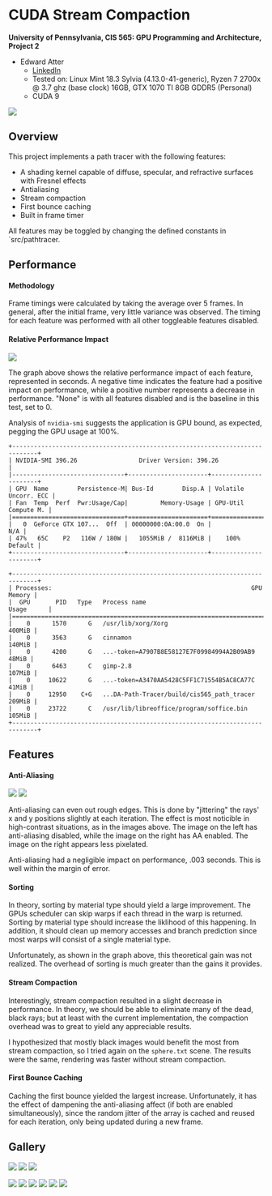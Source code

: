 CUDA Stream Compaction
======================

**University of Pennsylvania, CIS 565: GPU Programming and Architecture, Project 2**

* Edward Atter
  * [LinkedIn](https://www.linkedin.com/in/atter/)
  * Tested on: Linux Mint 18.3 Sylvia (4.13.0-41-generic), Ryzen 7 2700x @ 3.7 ghz (base clock) 16GB, GTX 1070 TI 8GB GDDR5 (Personal)
  * CUDA 9

![](img/intro.png)

## Overview

This project implements a path tracer with the following features:
 - A shading kernel capable of diffuse, specular, and refractive surfaces with Fresnel effects
 - Antialiasing
 - Stream compaction
 - First bounce caching
 - Built in frame timer

All features may be toggled by changing the defined constants in `src/pathtracer.

## Performance


#### Methodology

Frame timings were calculated by taking the average over 5 frames. In general, after the initial frame, very little variance was observed. The timing for each feature was performed with all other toggleable features disabled.

#### Relative Performance Impact

![](img/relative-performance.png)

The graph above shows the relative performance impact of each feature, represented in seconds. A negative time indicates the feature had a positive impact on performance, while a positive number represents a decrease in performance. "None" is with all features disabled and is the baseline in this test, set to 0. 

Analysis of `nvidia-smi` suggests the application is GPU bound, as expected, pegging the GPU usage at 100%.

    +-----------------------------------------------------------------------------+
    | NVIDIA-SMI 396.26                 Driver Version: 396.26                    |
    |-------------------------------+----------------------+----------------------+
    | GPU  Name        Persistence-M| Bus-Id        Disp.A | Volatile Uncorr. ECC |
    | Fan  Temp  Perf  Pwr:Usage/Cap|         Memory-Usage | GPU-Util  Compute M. |
    |===============================+======================+======================|
    |   0  GeForce GTX 107...  Off  | 00000000:0A:00.0  On |                  N/A |
    | 47%   65C    P2   116W / 180W |   1055MiB /  8116MiB |    100%      Default |
    +-------------------------------+----------------------+----------------------+
                                                                                   
    +-----------------------------------------------------------------------------+
    | Processes:                                                       GPU Memory |
    |  GPU       PID   Type   Process name                             Usage      |
    |=============================================================================|
    |    0      1570      G   /usr/lib/xorg/Xorg                           400MiB |
    |    0      3563      G   cinnamon                                     140MiB |
    |    0      4200      G   ...-token=A7907B8E58127E7F09984994A2B09AB9    48MiB |
    |    0      6463      C   gimp-2.8                                     107MiB |
    |    0     10622      G   ...-token=A3470AA5428C5FF1C71554B5AC8CA77C    41MiB |
    |    0     12950    C+G   ...DA-Path-Tracer/build/cis565_path_tracer   209MiB |
    |    0     23722      C   /usr/lib/libreoffice/program/soffice.bin     105MiB |
    +-----------------------------------------------------------------------------+


## Features

#### Anti-Aliasing

![](img/circle-no-aa.png) ![](img/circle-with-aa.png)

Anti-aliasing can even out rough edges. This is done by "jittering" the rays' x and y positions slightly at each iteration. The effect is most noticible in high-contrast situations, as in the images above. The image on the left has anti-aliasing disabled, while the image on the right has AA enabled. The image on the right appears less pixelated. 

Anti-aliasing had a negligible impact on performance, .003 seconds. This is well within the margin of error.

#### Sorting
In theory, sorting by material type should yield a large improvement. The GPUs scheduler can skip warps if each thread in the warp is returned. Sorting by material type should increase the liklihood of this happening. In addition, it should clean up memory accesses and branch prediction since most warps will consist of a single material type. 

Unfortunately, as shown in the graph above, this theoretical gain was not realized. The overhead of sorting is much greater than the gains it provides.

#### Stream Compaction
Interestingly, stream compaction resulted in a slight decrease in performance. In theory, we should be able to eliminate many of the dead, black rays; but at least with the current implementation, the compaction overhead was to great to yield any appreciable results.

I hypothesized that mostly black images would benefit the most from stream compaction, so I tried again on the `sphere.txt` scene. The results were the same, rendering was faster without stream compaction.

#### First Bounce Caching
Caching the first bounce yielded the largest increase. Unfortunately, it has the effect of dampening the anti-aliasing affect (if both are enabled simultaneously), since the random jitter of the array is cached and reused for each iteration, only being updated during a new frame. 

## Gallery

![](img/l1.png)
![](img/m1.png) ![](img/m2.png)

![](img/g1.png) ![](img/g2.png)
![](img/g3.png) ![](img/g4.png)
![](img/g5.png) ![](img/g6.png)
